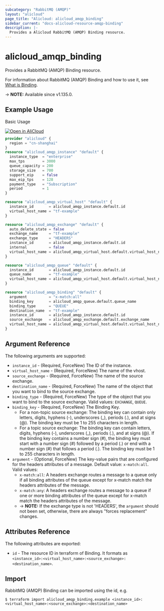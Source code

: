```yaml
---
subcategory: "RabbitMQ (AMQP)"
layout: "alicloud"
page_title: "Alicloud: alicloud_amqp_binding"
sidebar_current: "docs-alicloud-resource-amqp-binding"
description: |-
  Provides a Alicloud RabbitMQ (AMQP) Binding resource.
---
```


# alicloud_amqp_binding

Provides a RabbitMQ (AMQP) Binding resource.

For information about RabbitMQ (AMQP) Binding and how to use it, see [What is Binding](https://www.alibabacloud.com/help/en/message-queue-for-rabbitmq/latest/createbinding).

-> **NOTE:** Available since v1.135.0.

## Example Usage

Basic Usage

<div style="display: block;margin-bottom: 40px;"><div class="oics-button" style="float: right;position: absolute;margin-bottom: 10px;">
  <a href="https://api.aliyun.com/api-tools/terraform?resource=alicloud_amqp_binding&exampleId=a0c4a5a5-1a2c-7527-e848-3946541d4de61b2fe68a&activeTab=example&spm=docs.r.amqp_binding.0.a0c4a5a51a&intl_lang=EN_US" target="_blank">
    <img alt="Open in AliCloud" src="https://img.alicdn.com/imgextra/i1/O1CN01hjjqXv1uYUlY56FyX_!!6000000006049-55-tps-254-36.svg" style="max-height: 44px; max-width: 100%;">
  </a>
</div></div>

```terraform
provider "alicloud" {
  region = "cn-shanghai"
}
resource "alicloud_amqp_instance" "default" {
  instance_type  = "enterprise"
  max_tps        = 3000
  queue_capacity = 200
  storage_size   = 700
  support_eip    = false
  max_eip_tps    = 128
  payment_type   = "Subscription"
  period         = 1
}

resource "alicloud_amqp_virtual_host" "default" {
  instance_id       = alicloud_amqp_instance.default.id
  virtual_host_name = "tf-example"
}

resource "alicloud_amqp_exchange" "default" {
  auto_delete_state = false
  exchange_name     = "tf-example"
  exchange_type     = "HEADERS"
  instance_id       = alicloud_amqp_instance.default.id
  internal          = false
  virtual_host_name = alicloud_amqp_virtual_host.default.virtual_host_name
}

resource "alicloud_amqp_queue" "default" {
  instance_id       = alicloud_amqp_instance.default.id
  queue_name        = "tf-example"
  virtual_host_name = alicloud_amqp_virtual_host.default.virtual_host_name
}

resource "alicloud_amqp_binding" "default" {
  argument          = "x-match:all"
  binding_key       = alicloud_amqp_queue.default.queue_name
  binding_type      = "QUEUE"
  destination_name  = "tf-example"
  instance_id       = alicloud_amqp_instance.default.id
  source_exchange   = alicloud_amqp_exchange.default.exchange_name
  virtual_host_name = alicloud_amqp_virtual_host.default.virtual_host_name
}
```

## Argument Reference

The following arguments are supported:

* `instance_id` - (Required, ForceNew) The ID of the instance.
* `virtual_host_name` - (Required, ForceNew) The name of the vhost.
* `source_exchange` - (Required, ForceNew) The name of the source exchange.
* `destination_name` - (Required, ForceNew) The name of the object that you want to bind to the source exchange.
* `binding_type` - (Required, ForceNew) The type of the object that you want to bind to the source exchange. Valid values: `EXCHANGE`, `QUEUE`.
* `binding_key` - (Required, ForceNew) The Binding Key.
  * For a non-topic source exchange: The binding key can contain only letters, digits, hyphens (-), underscores (_), periods (.), and at signs (@).
    The binding key must be 1 to 255 characters in length.
  * For a topic source exchange: The binding key can contain letters, digits, hyphens (-), underscores (_), periods (.), and at signs (@).
    If the binding key contains a number sign (#), the binding key must start with a number sign (#) followed by a period (.) or end with a number sign (#) that follows a period (.).
    The binding key must be 1 to 255 characters in length.
* `argument` - (Optional, ForceNew) The key-value pairs that are configured for the headers attributes of a message. Default value: `x-match:all`. Valid values:
  - `x-match:all`: A headers exchange routes a message to a queue only if all binding attributes of the queue except for x-match match the headers attributes of the message.
  - `x-match:any`: A headers exchange routes a message to a queue if one or more binding attributes of the queue except for x-match match the headers attributes of the message. 
  - -> **NOTE:** If the exchange type is not 'HEADERS', the `argument` should not been set, otherwise, there are always "forces replacement" changes.

## Attributes Reference

The following attributes are exported:

* `id` - The resource ID in terraform of Binding. It formats as `<instance_id>:<virtual_host_name>:<source_exchange>:<destination_name>`.

## Import

RabbitMQ (AMQP) Binding can be imported using the id, e.g.

```shell
$ terraform import alicloud_amqp_binding.example <instance_id>:<virtual_host_name>:<source_exchange>:<destination_name>
```
